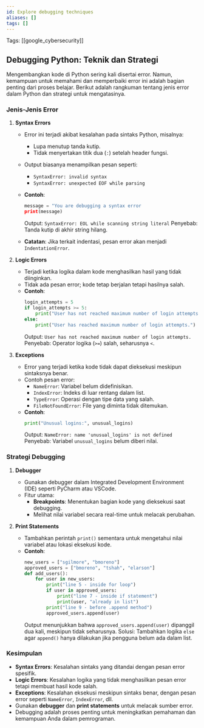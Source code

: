 ```yaml
---
id: Explore debugging techniques
aliases: []
tags: []
---
```


Tags: [[google_cybersecurity]]

## Debugging Python: Teknik dan Strategi

Mengembangkan kode di Python sering kali disertai error. Namun, kemampuan untuk memahami dan memperbaiki error ini adalah bagian penting dari proses belajar. Berikut adalah rangkuman tentang jenis error dalam Python dan strategi untuk mengatasinya.

### Jenis-Jenis Error

1. **Syntax Errors**

   - Error ini terjadi akibat kesalahan pada sintaks Python, misalnya:
     - Lupa menutup tanda kutip.
     - Tidak menyertakan titik dua (`:`) setelah header fungsi.
   - Output biasanya menampilkan pesan seperti:
     - `SyntaxError: invalid syntax`
     - `SyntaxError: unexpected EOF while parsing`
   - **Contoh**:

     ```python
     message = "You are debugging a syntax error
     print(message)
     ```

     Output: `SyntaxError: EOL while scanning string literal`
     Penyebab: Tanda kutip di akhir string hilang.

   - **Catatan**:
     Jika terkait indentasi, pesan error akan menjadi `IndentationError`.

2. **Logic Errors**

   - Terjadi ketika logika dalam kode menghasilkan hasil yang tidak diinginkan.
   - Tidak ada pesan error; kode tetap berjalan tetapi hasilnya salah.
   - **Contoh**:
     ```python
     login_attempts = 5
     if login_attempts >= 5:
         print("User has not reached maximum number of login attempts.")
     else:
         print("User has reached maximum number of login attempts.")
     ```
     Output: `User has not reached maximum number of login attempts.`
     Penyebab: Operator logika (`>=`) salah, seharusnya `<`.

3. **Exceptions**
   - Error yang terjadi ketika kode tidak dapat dieksekusi meskipun sintaksnya benar.
   - Contoh pesan error:
     - `NameError`: Variabel belum didefinisikan.
     - `IndexError`: Indeks di luar rentang dalam list.
     - `TypeError`: Operasi dengan tipe data yang salah.
     - `FileNotFoundError`: File yang diminta tidak ditemukan.
   - **Contoh**:
     ```python
     print("Unusual logins:", unusual_logins)
     ```
     Output: `NameError: name 'unusual_logins' is not defined`
     Penyebab: Variabel `unusual_logins` belum diberi nilai.

### Strategi Debugging

1. **Debugger**

   - Gunakan debugger dalam Integrated Development Environment (IDE) seperti PyCharm atau VSCode.
   - Fitur utama:
     - **Breakpoints**: Menentukan bagian kode yang dieksekusi saat debugging.
     - Melihat nilai variabel secara real-time untuk melacak perubahan.

2. **Print Statements**
   - Tambahkan perintah `print()` sementara untuk mengetahui nilai variabel atau lokasi eksekusi kode.
   - **Contoh**:
     ```python
     new_users = ["sgilmore", "bmoreno"]
     approved_users = ["bmoreno", "tshah", "elarson"]
     def add_users():
         for user in new_users:
             print("line 5 - inside for loop")
             if user in approved_users:
                 print("line 7 - inside if statement")
                 print(user, "already in list")
             print("line 9 - before .append method")
             approved_users.append(user)
     ```
     Output menunjukkan bahwa `approved_users.append(user)` dipanggil dua kali, meskipun tidak seharusnya.
     Solusi: Tambahkan logika `else` agar `append()` hanya dilakukan jika pengguna belum ada dalam list.

### Kesimpulan

- **Syntax Errors**: Kesalahan sintaks yang ditandai dengan pesan error spesifik.
- **Logic Errors**: Kesalahan logika yang tidak menghasilkan pesan error tetapi membuat hasil kode salah.
- **Exceptions**: Kesalahan eksekusi meskipun sintaks benar, dengan pesan error seperti `NameError`, `IndexError`, dll.
- Gunakan **debugger** dan **print statements** untuk melacak sumber error.
- Debugging adalah proses penting untuk meningkatkan pemahaman dan kemampuan Anda dalam pemrograman.
